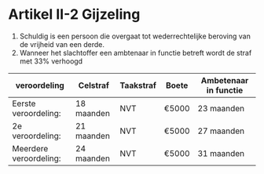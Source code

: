 # Artikel II-2 Gijzeling

1. Schuldig is een persoon die overgaat tot wederrechtelijke beroving van de vrijheid van een derde.
2. Wanneer het slachtoffer een ambtenaar in functie betreft wordt de straf met 33% verhoogd

| veroordeling| Celstraf    | Taakstraf                     | Boete | Ambetenaar in functie
| ----------- | -------------| ------------------------------------ | ------------ | --------|
| Eerste veroordeling:|   18 maanden    | NVT | €5000  | 23 maanden |
| 2e veroordeling:     | 21 maanden | NVT | €5000  | 27 maanden |
| Meerdere veroordeling:|  24 maanden | NVT | €5000  | 31 maanden |
